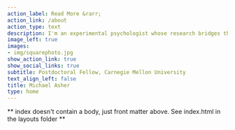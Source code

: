 ```yaml
---
action_label: Read More &rarr;
action_link: /about
action_type: text
description: I'm an experimental psychologist whose research bridges the motivation and cognitive sciences. In this intersectional space, I examine the relationship between instruction, motivation, and learning, seeking to understand how educators can help students develop academic interests, persist in academic settings, and reach their potential. To date, most of my work has taken place in the context of science, technology, engineering, and math (STEM) fields.
image_left: true
images:
- img/squarephoto.jpg
show_action_link: true
show_social_links: true
subtitle: Postdoctoral Fellow, Carnegie Mellon University
text_align_left: false
title: Michael Asher
type: home
---
```


** index doesn't contain a body, just front matter above.
See index.html in the layouts folder **
